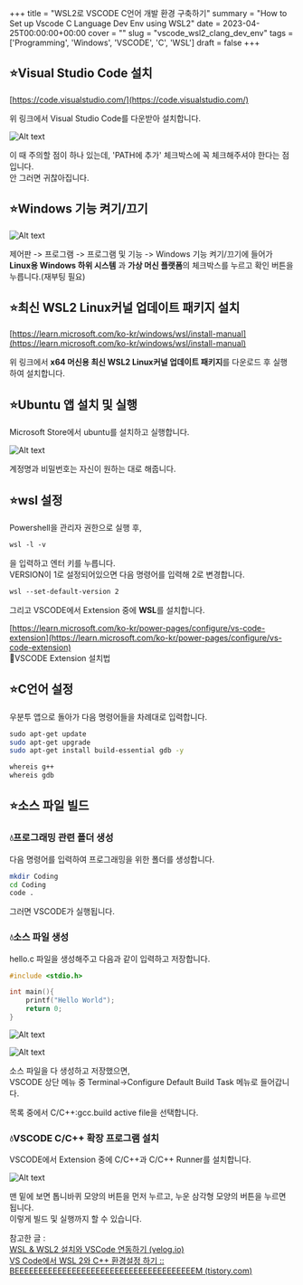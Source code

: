 +++
title = "WSL2로 VSCODE C언어 개발 환경 구축하기"
summary = "How to Set up Vscode C Language Dev Env using WSL2"
date = 2023-04-25T00:00:00+00:00
cover = ""
slug = "vscode_wsl2_clang_dev_env"
tags = ['Programming', 'Windows', 'VSCODE', 'C', 'WSL']
draft = false
+++
## ⭐Visual Studio Code 설치

[https://code.visualstudio.com/](https://code.visualstudio.com/)

위 링크에서 Visual Studio Code를 다운받아 설치합니다.

![Alt text](/../../images/2023/2023-04-25_1_wsl2_vscode_c/1.png)

이 때 주의할 점이 하나 있는데, 'PATH에 추가' 체크박스에 꼭 체크해주셔야 한다는 점입니다.  
안 그러면 귀찮아집니다.

## ⭐Windows 기능 켜기/끄기

![Alt text](/../../images/2023/2023-04-25_1_wsl2_vscode_c/2.png)

제어판 -> 프로그램 -> 프로그램 및 기능 -> Windows 기능 켜기/끄기에 들어가 **Linux용 Windows 하위 시스템** 과 **가상 머신 플랫폼**의 체크박스를 누르고 확인 버튼을 누릅니다.(재부팅 필요)

## ⭐최신 WSL2 Linux커널 업데이트 패키지 설치

[https://learn.microsoft.com/ko-kr/windows/wsl/install-manual](https://learn.microsoft.com/ko-kr/windows/wsl/install-manual)

위 링크에서 **x64 머신용 최신 WSL2 Linux커널 업데이트 패키지**를 다운로드 후 실행하여 설치합니다.


## ⭐Ubuntu 앱 설치 및 실행

Microsoft Store에서 ubuntu를 설치하고 실행합니다.

![Alt text](/../../images/2023/2023-04-25_1_wsl2_vscode_c/3.png)

계정명과 비밀번호는 자신이 원하는 대로 해줍니다.


## ⭐wsl 설정

Powershell을 관리자 권한으로 실행 후,  

```bash
wsl -l -v
```

을 입력하고 엔터 키를 누릅니다.  
VERSION이 1로 설정되어있으면 다음 명령어를 입력해 2로 변경합니다.  

```bash
wsl --set-default-version 2
```

그리고 VSCODE에서 Extension 중에 **WSL**를 설치합니다.  

[https://learn.microsoft.com/ko-kr/power-pages/configure/vs-code-extension](https://learn.microsoft.com/ko-kr/power-pages/configure/vs-code-extension)  
🔼VSCODE Extension 설치법

## ⭐C언어 설정

우분투 앱으로 돌아가 다음 명령어들을 차례대로 입력합니다.  

```bash
sudo apt-get update  
sudo apt-get upgrade
sudo apt-get install build-essential gdb -y

whereis g++
whereis gdb 
```

## ⭐소스 파일 빌드

### 💧프로그래밍 관련 폴더 생성

다음 명령어를 입력하여 프로그래밍을 위한 폴더를 생성합니다.  

```bash
mkdir Coding
cd Coding
code .
```

그러면 VSCODE가 실행됩니다.

### 💧소스 파일 생성

hello.c 파일을 생성해주고 다음과 같이 입력하고 저장합니다.

```c
#include <stdio.h>

int main(){
    printf("Hello World");
    return 0;
}
```

![Alt text](/../../images/2023/2023-04-25_1_wsl2_vscode_c/4.png)  

![Alt text](/../../images/2023/2023-04-25_1_wsl2_vscode_c/5.png)  

소스 파일을 다 생성하고 저장했으면,  
VSCODE 상단 메뉴 중 Terminal->Configure Default Build Task 메뉴로 들어갑니다.  

목록 중에서 C/C++:gcc.build active file을 선택합니다.  

### 💧VSCODE C/C++ 확장 프로그램 설치

VSCODE에서 Extension 중에 C/C++과 C/C++ Runner를 설치합니다.  

![Alt text](/../../images/2023/2023-04-25_1_wsl2_vscode_c/6.png)

맨 밑에 보면 톱니바퀴 모양의 버튼을 먼저 누르고, 누운 삼각형 모양의 버튼을 누르면 됩니다.  
이렇게 빌드 및 실행까지 할 수 있습니다.


참고한 글 :   
[WSL & WSL2 설치와 VSCode 연동하기 (velog.io)](https://velog.io/@gidskql6671/WSL-WSL2-%EC%84%A4%EC%B9%98-VSCode-%EC%97%B0%EB%8F%99)  
[VS Code에서 WSL 2와 C++ 환경설정 하기 :: BEEEEEEEEEEEEEEEEEEEEEEEEEEEEEEEEEEEEEEM (tistory.com)](https://skyqnaqna.tistory.com/entry/VS-Code%EC%97%90%EC%84%9C-WSL-2%EC%99%80-C-%EC%82%AC%EC%9A%A9%ED%95%98%EA%B8%B0)